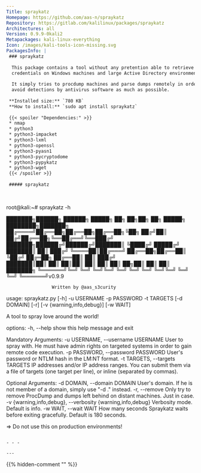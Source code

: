 ```yaml
---
Title: spraykatz
Homepage: https://github.com/aas-n/spraykatz
Repository: https://gitlab.com/kalilinux/packages/spraykatz
Architectures: all
Version: 0.9.9-0kali2
Metapackages: kali-linux-everything 
Icon: /images/kali-tools-icon-missing.svg
PackagesInfo: |
 ### spraykatz
 
  This package contains a tool without any pretention able to retrieve
  credentials on Windows machines and large Active Directory environments.
   
  It simply tries to procdump machines and parse dumps remotely in order to
  avoid detections by antivirus software as much as possible.
 
 **Installed size:** `780 KB`  
 **How to install:** `sudo apt install spraykatz`  
 
 {{< spoiler "Dependencies:" >}}
 * nmap
 * python3
 * python3-impacket
 * python3-lxml
 * python3-openssl
 * python3-pyasn1
 * python3-pycryptodome
 * python3-pypykatz
 * python3-wget
 {{< /spoiler >}}
 
 ##### spraykatz
 
 
 ```
 root@kali:~# spraykatz -h
 
 ███████╗██████╗ ██████╗  █████╗ ██╗   ██╗██╗  ██╗ █████╗ ████████╗███████╗
 ██╔════╝██╔══██╗██╔══██╗██╔══██╗╚██╗ ██╔╝██║ ██╔╝██╔══██╗╚══██╔══╝╚══███╔╝
 ███████╗██████╔╝██████╔╝███████║ ╚████╔╝ █████╔╝ ███████║   ██║     ███╔╝ 
 ╚════██║██╔═══╝ ██╔══██╗██╔══██║  ╚██╔╝  ██╔═██╗ ██╔══██║   ██║    ███╔╝  
 ███████║██║     ██║  ██║██║  ██║   ██║   ██║  ██╗██║  ██║   ██║   ███████╗
 ╚══════╝╚═╝     ╚═╝  ╚═╝╚═╝  ╚═╝   ╚═╝   ╚═╝  ╚═╝╚═╝  ╚═╝   ╚═╝   ╚══════╝v0.9.9
                                                                           
                     Written by @aas_s3curity                       
                                                                           
 usage: spraykatz.py [-h] -u USERNAME -p PASSWORD -t TARGETS [-d DOMAIN] [-r]
                     [-v {warning,info,debug}] [-w WAIT]
 
 A tool to spray love around the world!
 
 options:
   -h, --help            show this help message and exit
 
 Mandatory Arguments:
   -u USERNAME, --username USERNAME
                         User to spray with. He must have admin rights on
                         targeted systems in order to gain remote code
                         execution.
   -p PASSWORD, --password PASSWORD
                         User's password or NTLM hash in the LM:NT format.
   -t TARGETS, --targets TARGETS
                         IP addresses and/or IP address ranges. You can submit
                         them via a file of targets (one target per line), or
                         inline (separated by commas).
 
 Optional Arguments:
   -d DOMAIN, --domain DOMAIN
                         User's domain. If he is not member of a domain, simply
                         use "-d ." instead.
   -r, --remove          Only try to remove ProcDump and dumps left behind on
                         distant machines. Just in case.
   -v {warning,info,debug}, --verbosity {warning,info,debug}
                         Verbosity mode. Default is info.
   -w WAIT, --wait WAIT  How many seconds Spraykatz waits before exiting
                         gracefully. Default is 180 seconds.
 
 => Do not use this on production environments!
 ```
 
 - - -
 
---
```

{{% hidden-comment "<!--Do not edit anything above this line-->" %}}
